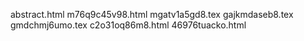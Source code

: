abstract.html
m76q9c45v98.html
mgatv1a5gd8.tex
gajkmdaseb8.tex
gmdchmj6umo.tex
c2o31oq86m8.html
46976tuacko.html